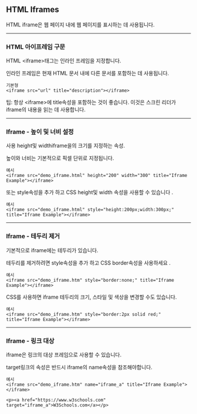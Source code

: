 ## HTML Iframes

HTML iframe은 웹 페이지 내에 웹 페이지를 표시하는 데 사용됩니다.

***
### HTML 아이프레임 구문
HTML \<iframe>태그는 인라인 프레임을 지정합니다.

인라인 프레임은 현재 HTML 문서 내에 다른 문서를 포함하는 데 사용됩니다.

    기본형
    <iframe src="url" title="description"></iframe>

팁: 항상 \<iframe>에 title속성을 포함하는 것이 좋습니다. 이것은 스크린 리더가 iframe의 내용을 읽는 데 사용합니다.

***
### Iframe - 높이 및 너비 설정
사용 height및 widthiframe을의 크기를 지정하는 속성.

높이와 너비는 기본적으로 픽셀 단위로 지정됩니다.

    예시
    <iframe src="demo_iframe.html" height="200" width="300" title="Iframe Example"></iframe>
    
또는 style속성을 추가 하고 CSS height및 width 속성을 사용할 수 있습니다 .

    예시
    <iframe src="demo_iframe.html" style="height:200px;width:300px;" title="Iframe Example"></iframe>

***
### Iframe - 테두리 제거
기본적으로 iframe에는 테두리가 있습니다.

테두리를 제거하려면 style속성을 추가 하고 CSS border속성을 사용하세요 .

    예시
    <iframe src="demo_iframe.htm" style="border:none;" title="Iframe Example"></iframe>

CSS를 사용하면 iframe 테두리의 크기, 스타일 및 색상을 변경할 수도 있습니다.

    예시
    <iframe src="demo_iframe.htm" style="border:2px solid red;" title="Iframe Example"></iframe>

***
### Iframe - 링크 대상
iframe은 링크의 대상 프레임으로 사용할 수 있습니다.

target링크의 속성은 반드시 iframe의 name속성을 참조해야합니다.

    예시
    <iframe src="demo_iframe.htm" name="iframe_a" title="Iframe Example"></iframe>

    <p><a href="https://www.w3schools.com" target="iframe_a">W3Schools.com</a></p>